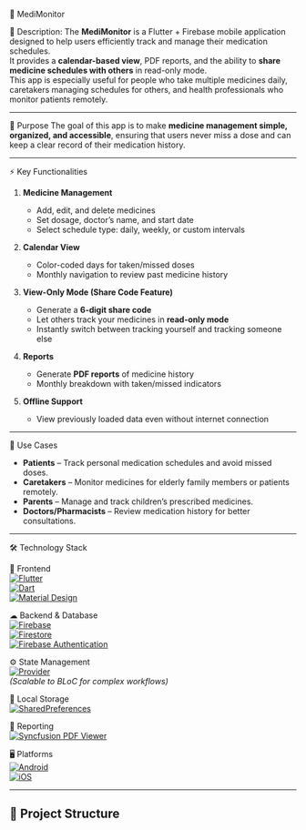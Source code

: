 💊 MediMonitor

📖 Description: 
The **MediMonitor** is a Flutter + Firebase mobile application designed to help users efficiently track and manage their medication schedules.  
It provides a **calendar-based view**, PDF reports, and the ability to **share medicine schedules with others** in read-only mode.  
This app is especially useful for people who take multiple medicines daily, caretakers managing schedules for others, and health professionals who monitor patients remotely.

---

🎯 Purpose
The goal of this app is to make **medicine management simple, organized, and accessible**, ensuring that users never miss a dose and can keep a clear record of their medication history.

---

⚡ Key Functionalities

1. **Medicine Management**
   - Add, edit, and delete medicines
   - Set dosage, doctor’s name, and start date
   - Select schedule type: daily, weekly, or custom intervals
    
2. **Calendar View**
   - Color-coded days for taken/missed doses
   - Monthly navigation to review past medicine history

3. **View-Only Mode (Share Code Feature)**
   - Generate a **6-digit share code**
   - Let others track your medicines in **read-only mode**
   - Instantly switch between tracking yourself and tracking someone else

4. **Reports**
   - Generate **PDF reports** of medicine history
   - Monthly breakdown with taken/missed indicators

5. **Offline Support**
   - View previously loaded data even without internet connection

---

📌 Use Cases

- **Patients** – Track personal medication schedules and avoid missed doses.
- **Caretakers** – Monitor medicines for elderly family members or patients remotely.
- **Parents** – Manage and track children’s prescribed medicines.
- **Doctors/Pharmacists** – Review medication history for better consultations.

---

🛠 Technology Stack

📱 Frontend  
[![Flutter](https://img.shields.io/badge/Flutter-02569B?style=for-the-badge&logo=flutter&logoColor=white)](https://flutter.dev/)  
[![Dart](https://img.shields.io/badge/Dart-0175C2?style=for-the-badge&logo=dart&logoColor=white)](https://dart.dev/)  
[![Material Design](https://img.shields.io/badge/Material%20Design-757575?style=for-the-badge&logo=material-design&logoColor=white)](https://m3.material.io/)

☁ Backend & Database  
[![Firebase](https://img.shields.io/badge/Firebase-FFCA28?style=for-the-badge&logo=firebase&logoColor=black)](https://firebase.google.com/)  
[![Firestore](https://img.shields.io/badge/Cloud%20Firestore-FFA000?style=for-the-badge&logo=firebase&logoColor=white)](https://firebase.google.com/products/firestore)  
[![Firebase Authentication](https://img.shields.io/badge/Firebase%20Auth-FF6F00?style=for-the-badge&logo=firebase&logoColor=white)](https://firebase.google.com/products/auth)

⚙ State Management  
[![Provider](https://img.shields.io/badge/Provider-2196F3?style=for-the-badge&logo=flutter&logoColor=white)](https://pub.dev/packages/provider)  
*(Scalable to BLoC for complex workflows)*

💾 Local Storage  
[![SharedPreferences](https://img.shields.io/badge/SharedPreferences-4CAF50?style=for-the-badge&logo=flutter&logoColor=white)](https://pub.dev/packages/shared_preferences)

📄 Reporting  
[![Syncfusion PDF Viewer](https://img.shields.io/badge/Syncfusion%20PDF%20Viewer-512BD4?style=for-the-badge&logo=syncfusion&logoColor=white)](https://pub.dev/packages/syncfusion_flutter_pdfviewer)

🖥 Platforms  
[![Android](https://img.shields.io/badge/Android-3DDC84?style=for-the-badge&logo=android&logoColor=white)](https://www.android.com/)  
[![iOS](https://img.shields.io/badge/iOS-000000?style=for-the-badge&logo=apple&logoColor=white)](https://www.apple.com/ios/)

---

## 📂 Project Structure

